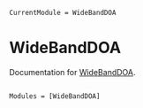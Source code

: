 ```@meta
CurrentModule = WideBandDOA
```

# WideBandDOA

Documentation for [WideBandDOA](https://github.com/Red-Portal/WideBandDOA.jl).

```@index
```

```@autodocs
Modules = [WideBandDOA]
```
